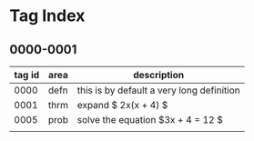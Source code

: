 # Tag Index

## 0000-0001
| tag id | area | description                               |
| ------ | ---- | ----------------------------------------- |
| 0000   | defn | this is by default a very long definition |
| 0001   | thrm | expand $ 2x(x + 4) $                      |
| 0005   | prob | solve the equation $3x + 4 = 12 $         |
|        |      |                                           |